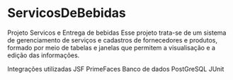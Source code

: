 # ServicosDeBebidas

Projeto Servicos e Entrega de bebidas
Esse projeto trata-se de um sistema de gerenciamento de serviços e cadastros de fornecedores e produtos, formado por meio de tabelas e janelas que permitem a visualisação e a edição das informações.

Integrações utilizadas
JSF
PrimeFaces
Banco de dados PostGreSQL
JUnit
